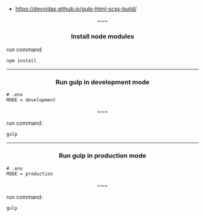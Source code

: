 - https://deyvidas.github.io/gulp-html-scss-build/

<p align="center">~~~</p>

<h3 id="1" align="center">Install node modules</h3>

run command:

```sh
npm install
```

---

<h3 id="2" align="center">Run gulp in development mode</h3>

```text
# .env
MODE = development
```

<p align="center">~~~</p>

run command:

```sh
gulp
```

---

<h3 id="3" align="center">Run gulp in production mode</h3>

```text
# .env
MODE = production
```

<p align="center">~~~</p>

run command:

```sh
gulp
```